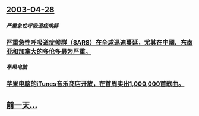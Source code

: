 ## [2003-04-28](/zh/news/2003/04/28/index.md)

##### 严重急性呼吸道症候群
### [ 严重急性呼吸道症候群（SARS）在全球迅速蔓延，尤其在中國、东南亚和加拿大的多伦多最为严重。](/zh/news/2003/04/28/严重急性呼吸道症候群-SARS-在全球迅速蔓延-尤其在中國-东南亚和加拿大的多伦多最为严重.md)
##### 苹果电脑
### [苹果电脑的iTunes音乐商店开放，在首周卖出1,000,000首歌曲。](/zh/news/2003/04/28/苹果电脑的iTunes音乐商店开放-在首周卖出1000000首歌曲.md)
## [前一天...](/zh/news/2003/04/9/index.md)

